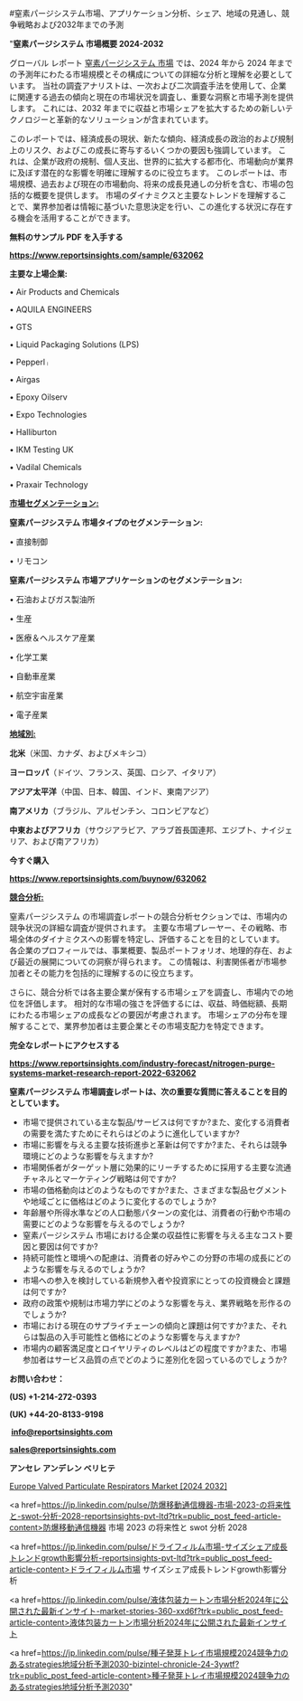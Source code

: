 #窒素パージシステム市場、アプリケーション分析、シェア、地域の見通し、競争戦略および2032年までの予測

"<strong>窒素パージシステム 市場概要 2024-2032</strong>

グローバル レポート <a href=https://www.reportsinsights.com/sample/632062>窒素パージシステム 市場</a> では、2024 年から 2024 年までの予測年にわたる市場規模とその構成についての詳細な分析と理解を必要としています。 当社の調査アナリストは、一次および二次調査手法を使用して、企業に関連する過去の傾向と現在の市場状況を調査し、重要な洞察と市場予測を提供します。 これには、2032 年までに収益と市場シェアを拡大​​するための新しいテクノロジーと革新的なソリューションが含まれています。

このレポートでは、経済成長の現状、新たな傾向、経済成長の政治的および規制上のリスク、およびこの成長に寄与するいくつかの要因も強調しています。 これは、企業が政府の規制、個人支出、世界的に拡大する都市化、市場動向が業界に及ぼす潜在的な影響を明確に理解するのに役立ちます。 このレポートは、市場規模、過去および現在の市場動向、将来の成長見通しの分析を含む、市場の包括的な概要を提供します。 市場のダイナミクスと主要なトレンドを理解することで、業界参加者は情報に基づいた意思決定を行い、この進化する状況に存在する機会を活用することができます。

<strong><b>無料のサンプル PDF を入手する</b></strong>

<a href=https://www.reportsinsights.com/sample/632062><strong><u>https://www.reportsinsights.com/sample/632062</u></strong></a>

<strong>主要な上場企業:</strong>

• Air Products and Chemicals

• AQUILA ENGINEERS

• GTS

• Liquid Packaging Solutions (LPS)

• Pepperlᛧ

• Airgas

• Epoxy Oilserv

• Expo Technologies

• Halliburton

• IKM Testing UK

• Vadilal Chemicals

• Praxair Technology

<strong><u>市場セグメンテーション</u></strong><strong><u>:</u></strong>

<strong>窒素パージシステム 市場タイプのセグメンテーション:</strong>

• 直接制御

• リモコン

<strong>窒素パージシステム 市場アプリケーションのセグメンテーション:</strong>

• 石油およびガス製油所

• 生産

• 医療＆ヘルスケア産業

• 化学工業

• 自動車産業

• 航空宇宙産業

• 電子産業

<strong><u>地域別</u></strong><strong><u>:</u></strong>

<strong>北米</strong>（米国、カナダ、およびメキシコ）

<strong>ヨーロッパ</strong>（ドイツ、フランス、英国、ロシア、イタリア）

<strong>アジア太平洋</strong>（中国、日本、韓国、インド、東南アジア）

<strong>南アメリカ</strong>（ブラジル、アルゼンチン、コロンビアなど）

<strong>中東およびアフリカ</strong>（サウジアラビア、アラブ首長国連邦、エジプト、ナイジェリア、および南アフリカ）

<strong>今すぐ購入</strong>

<a href=https://www.reportsinsights.com/buynow/632062><strong><u>https://www.reportsinsights.com/buynow/632062</u></strong></a>

<strong><u>競合分析:</u></strong>

窒素パージシステム の市場調査レポートの競合分析セクションでは、市場内の競争状況の詳細な調査が提供されます。 主要な市場プレーヤー、その戦略、市場全体のダイナミクスへの影響を特定し、評価することを目的としています。 各企業のプロフィールでは、事業概要、製品ポートフォリオ、地理的存在、および最近の展開についての洞察が得られます。 この情報は、利害関係者が市場参加者とその能力を包括的に理解するのに役立ちます。

さらに、競合分析では各主要企業が保有する市場シェアを調査し、市場内での地位を評価します。 相対的な市場の強さを評価するには、収益、時価総額、長期にわたる市場シェアの成長などの要因が考慮されます。 市場シェアの分布を理解することで、業界参加者は主要企業とその市場支配力を特定できます。

<strong>完全なレポートにアクセスする</strong>

<a href=https://www.reportsinsights.com/industry-forecast/nitrogen-purge-systems-market-research-report-2022-632062><strong><u><b>https://www.reportsinsights.com/industry-forecast/nitrogen-purge-systems-market-research-report-2022-632062</b></u></strong></a>

<strong><b>窒素パージシステム 市場調査レポートは、次の重要な質問に答えることを目的としています。</b></strong>
<ul>
  <li>市場で提供されている主な製品/サービスは何ですか?また、変化する消費者の需要を満たすためにそれらはどのように進化していますか?</li>
  <li>市場に影響を与える主要な技術進歩と革新は何ですか?また、それらは競争環境にどのような影響を与えますか?</li>
  <li>市場関係者がターゲット層に効果的にリーチするために採用する主要な流通チャネルとマーケティング戦略は何ですか?</li>
  <li>市場の価格動向はどのようなものですか?また、さまざまな製品セグメントや地域ごとに価格はどのように変化するのでしょうか?</li>
  <li>年齢層や所得水準などの人口動態パターンの変化は、消費者の行動や市場の需要にどのような影響を与えるのでしょうか?</li>
  <li>窒素パージシステム 市場における企業の収益性に影響を与える主なコスト要因と要因は何ですか?</li>
  <li>持続可能性と環境への配慮は、消費者の好みやこの分野の市場の成長にどのような影響を与えるのでしょうか?</li>
  <li>市場への参入を検討している新規参入者や投資家にとっての投資機会と課題は何ですか?</li>
  <li>政府の政策や規制は市場力学にどのような影響を与え、業界戦略を形作るのでしょうか?</li>
  <li>市場における現在のサプライチェーンの傾向と課題は何ですか?また、それらは製品の入手可能性と価格にどのような影響を与えますか?</li>
  <li>市場内の顧客満足度とロイヤリティのレベルはどの程度ですか?また、市場参加者はサービス品質の点でどのように差別化を図っているのでしょうか?</li>
</ul>
<strong>お問い合わせ：</strong>

<strong>(US) +1-214-272-0393</strong>

<strong>(UK) +44-20-8133-9198</strong>

<strong> </strong><a href=info@reportsinsights.com><strong><u>info@reportsinsights.com</u></strong></a>

<a href=sales@reportsinsights.com><strong><u>sales@reportsinsights.com</u></strong></a>

<strong>アンセレ アンデレン ベリヒテ</strong>

<a href=https://www.linkedin.com/pulse/europe-valved-particulate-respirators-markets-nqvzf/>Europe Valved Particulate Respirators Market [2024 2032]</a>

<a href=https://jp.linkedin.com/pulse/防爆移動通信機器-市場-2023-の将来性と-swot-分析-2028-reportsinsights-pvt-ltd?trk=public_post_feed-article-content>防爆移動通信機器 市場 2023 の将来性と swot 分析 2028</a>

<a href=https://jp.linkedin.com/pulse/ドライフィルム市場-サイズシェア成長トレンドgrowth影響分析-reportsinsights-pvt-ltd?trk=public_post_feed-article-content>ドライフィルム市場 サイズシェア成長トレンドgrowth影響分析</a>

<a href=https://jp.linkedin.com/pulse/液体包装カートン市場分析2024年に公開された最新インサイト-market-stories-360-xxd6f?trk=public_post_feed-article-content>液体包装カートン市場分析2024年に公開された最新インサイト</a>

<a href=https://jp.linkedin.com/pulse/種子発芽トレイ市場規模2024競争力のあるstrategies地域分析予測2030-bizintel-chronicle-24-3ywtf?trk=public_post_feed-article-content>種子発芽トレイ市場規模2024競争力のあるstrategies地域分析予測2030</a>"
